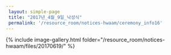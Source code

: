 ```yaml
--- 
 layout: simple-page 
 title: "2017년_4월_9일_낙성식"
 permalink: '/resource_room/notices-hwaam/ceremony_info16'
--- 
```



{% include image-gallery.html folder="/resource_room/notices-hwaam/files/20170619/" %}
